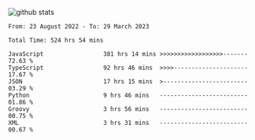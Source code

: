 
![github stats](https://github-readme-stats.vercel.app/api?username=realmahd1&show_icons=true&theme=codeSTACKr&hide_rank=true&count_private=true)

<!--START_SECTION:waka-->

```text
From: 23 August 2022 - To: 29 March 2023

Total Time: 524 hrs 54 mins

JavaScript                 381 hrs 14 mins >>>>>>>>>>>>>>>>>>-------   72.63 %
TypeScript                 92 hrs 46 mins  >>>>---------------------   17.67 %
JSON                       17 hrs 15 mins  >------------------------   03.29 %
Python                     9 hrs 46 mins   -------------------------   01.86 %
Groovy                     3 hrs 56 mins   -------------------------   00.75 %
XML                        3 hrs 31 mins   -------------------------   00.67 %
```

<!--END_SECTION:waka-->
